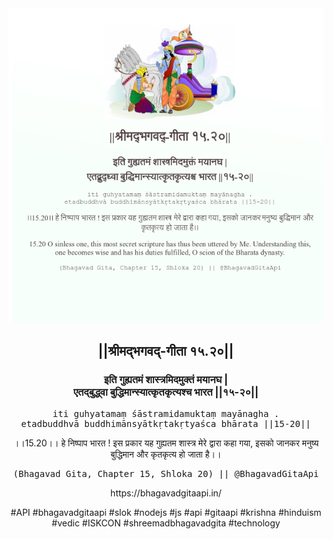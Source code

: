 <img src="../../asset/BG_15_20.png"/>
<center><h2>||श्रीमद्‍भगवद्‍-गीता १५.२०||</h2>
<h3>इति गुह्यतमं शास्त्रमिदमुक्तं मयानघ |<br/>एतद्बुद्ध्वा बुद्धिमान्स्यात्कृतकृत्यश्च भारत ||१५-२०||</h3>
<pre>iti guhyatamaṃ śāstramidamuktaṃ mayānagha .<br/>etadbuddhvā buddhimānsyātkṛtakṛtyaśca bhārata ||15-20||</pre>
<p>।।15.20।। हे निष्पाप भारत ! इस प्रकार यह गुह्यतम शास्त्र मेरे द्वारा कहा गया, इसको जानकर मनुष्य बुद्धिमान और कृतकृत्य हो जाता है।।</p>
<pre>(Bhagavad Gita, Chapter 15, Shloka 20) || @BhagavadGitaApi</pre><p>https://bhagavadgitaapi.in/</p><p>#API #bhagavadgitaapi #slok #nodejs #js #api #gitaapi #krishna #hinduism #vedic #ISKCON #shreemadbhagavadgita #technology</p></center>